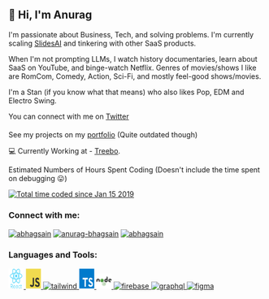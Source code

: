 ## 👋 Hi, I'm Anurag

I'm passionate about Business, Tech, and solving problems. I'm currently scaling [SlidesAI](https://slidesai.io?ref=anurag-github) and tinkering with other SaaS products.

When I'm not prompting LLMs, I watch history documentaries, learn about SaaS on YouTube, and binge-watch Netflix.
Genres of movies/shows I like are RomCom, Comedy, Action, Sci-Fi, and mostly feel-good shows/movies.

I'm a Stan (if you know what that means) who also likes Pop, EDM and Electro Swing.

You can connect with me on [Twitter](https://x.com/abhagsain)

#### 

See my projects on my [portfolio](https://abhagsain.com/?ref=github) (Quite outdated though)

💻 Currently Working at - [Treebo](https://github.com/treebo-noss). 

Estimated Numbers of Hours Spent Coding (Doesn't include the time spent on debugging 😛)

<a href="https://wakatime.com/@b9607255-5bed-4e8d-813a-5d8e0a733e02"><img src="https://wakatime.com/badge/user/b9607255-5bed-4e8d-813a-5d8e0a733e02.svg" alt="Total time coded since Jan 15 2019" /></a>

<h3 align="left">Connect with me:</h3>
<p align="left">

<a href="https://twitter.com/abhagsain" target="blank"><img align="center" src="https://raw.githubusercontent.com/rahuldkjain/github-profile-readme-generator/master/src/images/icons/Social/twitter.svg" alt="abhagsain" height="20" width="30" /></a>
<a href="https://linkedin.com/in/anurag-bhagsain" target="blank"><img align="center" src="https://raw.githubusercontent.com/rahuldkjain/github-profile-readme-generator/master/src/images/icons/Social/linked-in-alt.svg" alt="anurag-bhagsain" height="20" width="30" /></a>
<a href="https://dribbble.com/abhagsain" target="blank"><img align="center" src="https://raw.githubusercontent.com/rahuldkjain/github-profile-readme-generator/master/src/images/icons/Social/dribbble.svg" alt="abhagsain" height="20" width="30" /></a>

</p>



<h3 align="left">Languages and Tools:</h3>
<p align="left"> 
<a href="https://reactjs.org/" target="_blank"> 
<img src="https://raw.githubusercontent.com/devicons/devicon/master/icons/react/react-original-wordmark.svg" alt="react" width="30" height="40"/> 
</a> 
    
<a href="https://developer.mozilla.org/en-US/docs/Web/JavaScript" target="_blank"> 
<img src="https://raw.githubusercontent.com/devicons/devicon/master/icons/javascript/javascript-original.svg" alt="javascript" width="30" height="40"/> 
</a> 

<a href="https://tailwindcss.com/" target="_blank"> 
<img src="https://www.vectorlogo.zone/logos/tailwindcss/tailwindcss-icon.svg" alt="tailwind" width="30" height="40"/> 
</a> 

<a href="https://www.typescriptlang.org/" target="_blank"> 
<img src="https://raw.githubusercontent.com/devicons/devicon/master/icons/typescript/typescript-original.svg" alt="typescript" width="30" height="40"/> 
</a> 
<a href="https://nodejs.org" target="_blank"> <img src="https://raw.githubusercontent.com/devicons/devicon/master/icons/nodejs/nodejs-original-wordmark.svg" alt="nodejs" width="30" height="30"/> </a>

<a href="https://firebase.google.com/" target="_blank"> 
<img src="https://www.vectorlogo.zone/logos/firebase/firebase-icon.svg" alt="firebase" width="30" height="40"/> 
</a> 
<a href="https://graphql.org" target="_blank"> 
<img src="https://www.vectorlogo.zone/logos/graphql/graphql-icon.svg" alt="graphql" width="30" height="40"/> 
</a> 

<a href="https://www.figma.com/" target="_blank"> 
<img src="https://www.vectorlogo.zone/logos/figma/figma-icon.svg" alt="figma" width="30" height="40"/> 
</a> 
</p>
